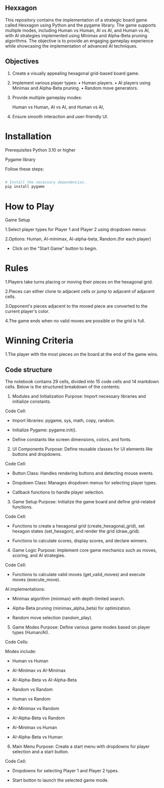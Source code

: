 ## Hexxagon
This repository contains the implementation of a strategic board game
called Hexxagon using Python and the pygame library. The game supports
multiple modes, including Human vs Human, AI vs AI, and Human vs AI, with
AI strategies implemented using Minimax and Alpha-Beta pruning algorithms.
The objective is to provide an engaging gameplay experience while
showcasing the implementation of advanced AI techniques.
## Objectives
1. Create a visually appealing hexagonal grid-based board game.
2. Implement various player types:
• Human players.
• AI players using Minimax and Alpha-Beta pruning.
• Random move generators.
3. Provide multiple gameplay modes:
   
   Human vs Human, AI vs AI, and Human vs AI,
 
4. Ensure smooth interaction and user-friendly UI.

# Installation
Prerequisites
Python 3.10 or higher

Pygame library

Follow these steps:

```sh

# Install the necessary dependencies.
pip install pygame

```
# How to Play
Game Setup

1.Select player types for Player 1 and Player 2 using dropdown menus:

2.Options: Human, AI-minimax, AI-alpha-beta, Random.(for each player)

- Click on the "Start Game" button to begin.

# Rules
1.Players take turns placing or moving their pieces on the hexagonal grid.

2.Pieces can either clone to adjacent cells or jump to adjacent of adjacent cells.

3.Opponent's pieces adjacent to the moved piece are converted to the current player's color.

4.The game ends when no valid moves are possible or the grid is full.

# Winning Criteria
1.The player with the most pieces on the board at the end of the game wins.

## Code structure

The notebook contains 29 cells, divided into 15 code cells and 14 markdown cells. Below is the structured breakdown of the contents:

1. Modules and Initialization
Purpose: Import necessary libraries and initialize constants.

Code Cell:

- Import libraries: pygame, sys, math, copy, random.

- Initialize Pygame: pygame.init().

- Define constants like screen dimensions, colors, and fonts.

2. UI Components
Purpose: Define reusable classes for UI elements like buttons and dropdowns.

Code Cell:

- Button Class: Handles rendering buttons and detecting mouse events.

- Dropdown Class: Manages dropdown menus for selecting player types.

- Callback functions to handle player selection.

3. Game Setup
Purpose: Initialize the game board and define grid-related functions.

Code Cell:

- Functions to create a hexagonal grid (create_hexagonal_grid), set hexagon states (set_hexagon), and render the grid (draw_grid).

- Functions to calculate scores, display scores, and declare winners.

4. Game Logic
Purpose: Implement core game mechanics such as moves, scoring, and AI strategies.

Code Cell:

- Functions to calculate valid moves (get_valid_moves) and execute moves (execute_move).

AI implementations:

- Minimax algorithm (minimax) with depth-limited search.

- Alpha-Beta pruning (minimax_alpha_beta) for optimization.

- Random move selection (random_play).

5. Game Modes
Purpose: Define various game modes based on player types (Human/AI).

Code Cells:

Modes include:

- Human vs Human

- AI-Minimax vs AI-Minimax

- AI-Alpha-Beta vs AI-Alpha-Beta

- Random vs Random

- Human vs Random

- AI-Minimax vs Random

- AI-Alpha-Beta vs Random

- AI-Minimax vs Human

- AI-Alpha-Beta vs Human

6. Main Menu
Purpose: Create a start menu with dropdowns for player selection and a start button.

Code Cell:

- Dropdowns for selecting Player 1 and Player 2 types.

- Start button to launch the selected game mode.
